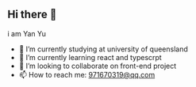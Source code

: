 ## Hi there 👋

i am Yan Yu

- 🔭 I’m currently studying at university of queensland
- 🌱 I’m currently learning react and typescrpt
- 👯 I’m looking to collaborate on front-end project
- 📫 How to reach me: 971670319@qq.com


